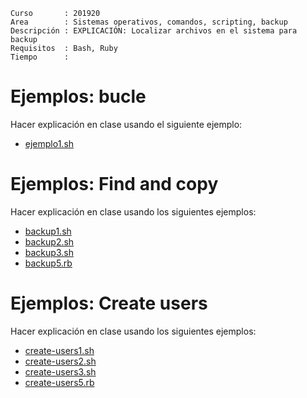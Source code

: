 
```
Curso       : 201920
Area        : Sistemas operativos, comandos, scripting, backup
Descripción : EXPLICACIÓN: Localizar archivos en el sistema para backup
Requisitos  : Bash, Ruby
Tiempo      :
```

# Ejemplos: bucle

Hacer explicación en clase usando el siguiente ejemplo:
* [ejemplo1.sh](files/ejemplo1.sh)

# Ejemplos: Find and copy

Hacer explicación en clase usando los siguientes ejemplos:
* [backup1.sh](files/backup1.sh)
* [backup2.sh](files/backup2.sh)
* [backup3.sh](files/backup3.sh)
* [backup5.rb](files/backup5.rb)

# Ejemplos: Create users

Hacer explicación en clase usando los siguientes ejemplos:
* [create-users1.sh](files/create-users1.sh)
* [create-users2.sh](files/create-users2.sh)
* [create-users3.sh](files/create-users3.sh)
* [create-users5.rb](files/create-users5.rb)
